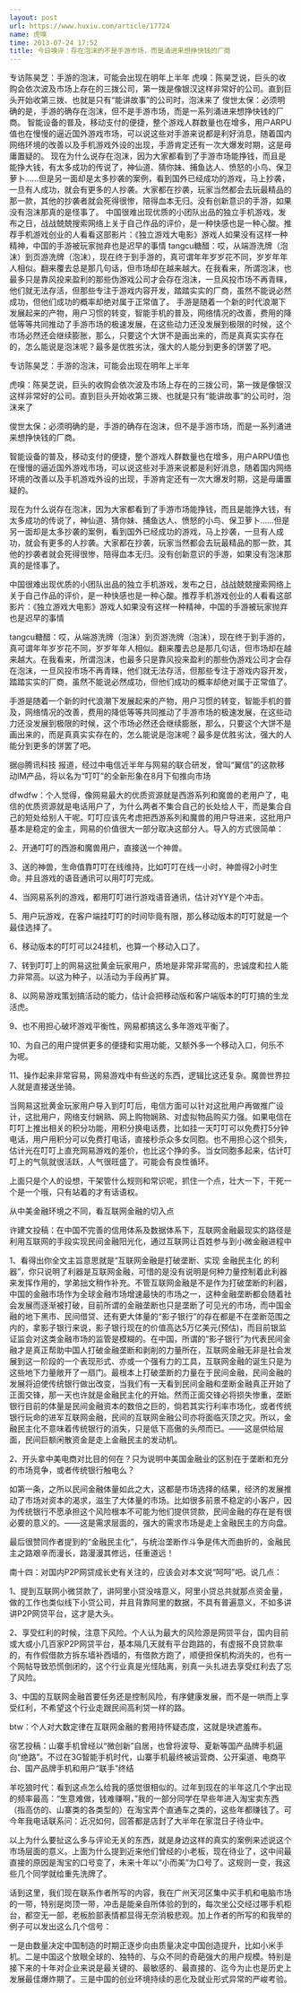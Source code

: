 ```yaml
---
layout: post
url: https://www.huxiu.com/article/17724
name: 虎嗅
time: 2013-07-24 17:52
title: 今日嗅评：存在泡沫的不是手游市场，而是涌进来想挣快钱的厂商
---
```

专访陈昊芝：手游的泡沫，可能会出现在明年上半年 虎嗅：陈昊芝说，巨头的收购会依次波及市场上存在的三拨公司，第一拨是像银汉这样非常好的公司。直到巨头开始收第三拨、也就是只有“能讲故事”的公司时，泡沫来了 俊世太保：必须明确的是，手游的确存在泡沫，但不是手游市场，而是一系列涌进来想挣快钱的厂商。 智能设备的普及，移动支付的便捷，整个游戏人群数量也在增多，用户ARPU值也在慢慢的逼近国外游戏市场，可以说这些对手游来说都是利好消息，随着国内网络环境的改善以及手机游戏外设的出现，手游肯定还有一次大爆发时期，这是毋庸置疑的。 现在为什么说存在泡沫，因为大家都看到了手游市场能挣钱，而且是能挣大钱，有太多成功的传说了，神仙道、猜你妹、捕鱼达人、愤怒的小鸟、保卫萝卜......但是另一面却是太多抄袭的案例，看到国外已经成功的游戏，马上抄袭，一旦有人成功，就会有更多的人抄袭。大家都在抄袭，玩家当然都会去玩最精品的那一款，其他的抄袭者就会死得很惨，陪得血本无归。没有创新意识的手游，如果没有泡沫那真的是怪事了。 中国很难出现优质的小团队出品的独立手机游戏，发布之日，战战兢兢搜索网络上关于自己作品的评价，是一种快感也是一种心酸。推荐手机游戏创业的人看看这部影片：《独立游戏大电影》游戏人如果没有这样一种精神，中国的手游被玩家抛弃也是迟早的事情 tangcu糖醋：哎，从端游洗牌（泡沫）到页游洗牌（泡沫），现在终于到手游的，真可谓年年岁岁花不同，岁岁年年人相似。翻来覆去总是那几句话，但市场却在越来越大。在我看来，所谓泡沫，也最多只是靠风投来盈利的那些伪游戏公司才会存在泡沫，一旦风投市场不再青睐，他们就无法存活，但那些专注于游戏内容开发，踏踏实实的厂商，虽然不能说必然成功，但他们成功的概率却绝对属于正常值了。 手游是随着一个新的时代浪潮下发展起来的产物，用户习惯的转变，智能手机的普及，网络情况的改善，费用的降低等等共同推动了手游市场的极速发展，在这些动力还没发展到极限的时候，这个市场必然还会继续膨胀，那么，只要这个大饼不是画出来的，而是真真实实存在的，怎么能说是泡沫呢？最多是优胜劣汰，强大的人能分到更多的饼罢了吧。

专访陈昊芝：手游的泡沫，可能会出现在明年上半年

虎嗅：陈昊芝说，巨头的收购会依次波及市场上存在的三拨公司，第一拨是像银汉这样非常好的公司。直到巨头开始收第三拨、也就是只有“能讲故事”的公司时，泡沫来了

俊世太保：必须明确的是，手游的确存在泡沫，但不是手游市场，而是一系列涌进来想挣快钱的厂商。

智能设备的普及，移动支付的便捷，整个游戏人群数量也在增多，用户ARPU值也在慢慢的逼近国外游戏市场，可以说这些对手游来说都是利好消息，随着国内网络环境的改善以及手机游戏外设的出现，手游肯定还有一次大爆发时期，这是毋庸置疑的。

现在为什么说存在泡沫，因为大家都看到了手游市场能挣钱，而且是能挣大钱，有太多成功的传说了，神仙道、猜你妹、捕鱼达人、愤怒的小鸟、保卫萝卜......但是另一面却是太多抄袭的案例，看到国外已经成功的游戏，马上抄袭，一旦有人成功，就会有更多的人抄袭。大家都在抄袭，玩家当然都会去玩最精品的那一款，其他的抄袭者就会死得很惨，陪得血本无归。没有创新意识的手游，如果没有泡沫那真的是怪事了。

中国很难出现优质的小团队出品的独立手机游戏，发布之日，战战兢兢搜索网络上关于自己作品的评价，是一种快感也是一种心酸。推荐手机游戏创业的人看看这部影片：《独立游戏大电影》游戏人如果没有这样一种精神，中国的手游被玩家抛弃也是迟早的事情

tangcu糖醋：哎，从端游洗牌（泡沫）到页游洗牌（泡沫），现在终于到手游的，真可谓年年岁岁花不同，岁岁年年人相似。翻来覆去总是那几句话，但市场却在越来越大。在我看来，所谓泡沫，也最多只是靠风投来盈利的那些伪游戏公司才会存在泡沫，一旦风投市场不再青睐，他们就无法存活，但那些专注于游戏内容开发，踏踏实实的厂商，虽然不能说必然成功，但他们成功的概率却绝对属于正常值了。

手游是随着一个新的时代浪潮下发展起来的产物，用户习惯的转变，智能手机的普及，网络情况的改善，费用的降低等等共同推动了手游市场的极速发展，在这些动力还没发展到极限的时候，这个市场必然还会继续膨胀，那么，只要这个大饼不是画出来的，而是真真实实存在的，怎么能说是泡沫呢？最多是优胜劣汰，强大的人能分到更多的饼罢了吧。

据@腾讯科技 报道，经过中电信近半年与网易的联合研发，曾叫“翼信”的这款移动IM产品，将以名为“叮叮”的全新形象在8月下旬推向市场

dfwdfw：个人觉得，像网易最大的优质资源就是西游系列和魔兽的老用户了，电信的优质资源就是电话用户了，为什么两者不集合自己的长处给人干，而是集合自己的短处给别人干呢。叮叮应该先考虑把西游系列和魔兽的用户导进来，这批用户基本是稳定的金主，网易的价值很大一部分取决这部分人。导入的方式很简单：

2、开通叮叮的西游和魔兽用户，直接送一个神兽。

3、送的神兽，生命值靠叮叮在线维持，比如叮叮在线一小时，神兽得2小时生命。并且游戏的语音通讯可以用叮叮完成。

4、当网易系列的游戏，都用叮叮进行游戏语音通讯，估计对YY是个冲击。

5、用户玩游戏，在客户端挂叮叮的时间毕竟有限，那么移动版本的叮叮就是一个最佳选择了。

6、移动版本的叮叮可以24挂机，也算一个移动入口了。

7、转到叮叮上的网易这批黄金玩家用户，质地是非常非常高的，忠诚度和拉人能力非常高。以这为种子，以活动为手段再扩算。

8、以网易游戏策划搞活动的能力，估计会把移动版和客户端版本的叮叮搞的生龙活虎。

9、也不用担心破坏游戏平衡性，网易都搞这么多年游戏平衡了。

10、为自己的用户提供更多的便捷和实用功能，又额外多一个移动入口，何乐不为呢。

11、操作起来非常容易，网易游戏中有些送的东西，逻辑比这还复杂。魔兽世界拉人就是直接送坐骑。

当网易这批黄金玩家用户导入到叮叮后，电信方面可以针对这批用户再做推广设计，这批用户，网络支付娴熟、网上购物娴熟、对虚拟物品购买力强。如果电信在叮叮上推出相关的积分功能，用积分换电话费，比如挂一天叮叮可以免费打5分钟电话，用户用积分可以免费打电话，直接秒杀众多女同胞。也不用担心这个损失，估计光在叮叮上直充网易游戏的差价，也比这个挣的多。当女同胞多起来，估计叮叮上的气氛就很活跃，人气很旺盛了。可能会有良性循环。

上面只是个人的设想，干架管什么规则和常识呢，抓住一个点，壮大一下，干死一个是一个哦，只有站着的才有话语权。

从中美金融环境之不同，看互联网金融的切入点

许建文投稿：在中国不完善的信用体系及数据体系下，互联网金融最现实的路径是利用互联网的手段实现民间金融阳光化，通过互联网让百姓参与到小微金融进程中

1、看得出你全文主旨意思就是“互联网金融是打破垄断、实现 金融民主化 的利器”，你只说明了利器是互联网金融，可惜的是没有说明是何种力量控制着此利器来发挥作用的，学弟拙文稍作补充。不管互联网金融是不是作为打破垄断的利器，中国的金融市场作为全球金融市场增速最快的市场之一，这种金融垄断都会随着社会发展而逐渐被打破，目前所谓的金融垄断也只是垄断了可见光的市场，而中国金融的地下黑市、民间借贷、还有更大体量的“影子银行”的存在都是不在垄断范围之内的，拿影子银行来说，影子银行现在的价值高达5万亿美元(预估)，而目前银监证监会对这类金融市场的监管是模糊的。在中国，所谓的“影子银行”为代表民间金融才是真正帮助中国人打破金融垄断和剥削的力量所在，互联网金融无非是社会发展到这一阶段的一个表现形式、亦或一个强有力的工具，互联网金融的诞生只是为这些地下力量敞开了一扇门。最根本上打破垄断的力量在于民间金融，民间金融的发展将迫使传统银行做出改变，当我们有一天看到民间金融和垄断金融真正开始了正面交锋，那一天也许就是金融民主化的开始。然而正面交锋必将损失惨重，垄断银行目前的体量是民间金融资本的数倍之巨的，倘若其实行利率市场化，或者传统银行玩命的进军互联网金融，民间的互联网金融公司亦将面临灭顶之灾。所以，金融民主化不意味着传统银行的消失，只是低下高傲的头颅而已。——这是供给层面，民间巨额闲散资金是走上金融民主的发动机。

2、开头拿中美电商对比目的何在？只为说明中美国金融业的区别在于垄断和充分的市场竞争，或者传统银行触电么？

如第一条，之所以民间金融体量如此之大，这都是市场选择的结果，经济的发展推动了市场对资本的渴求，滋生了大体量的市场。比如很多前景不稳定的小客户，因为传统银行不愿承担这个风险根本不可能为他们提供贷款，民间金融的存在是有很必要的意义的。——这是需求层面的，强大的需求市场是走上金融民主的方向盘。

最后很赞同作者提到的“金融民主化”，与统治垄断作斗争是伟大而曲折的，金融民主之路艰辛而漫长，路漫漫其修远，任重道远！

南十四：对国内P2P网贷成长史有关注的，应该会对本文说“呵呵”吧。说几点：

1、提到互联网小微贷款了，讲阿里小贷没啥意义，阿里小贷总共就那点资金量，做的工作也类似线下小贷公司，并且背靠阿里的数据，不具有普遍意义，不如多讲讲P2P网贷平台，这才是大头。

2、享受红利的时候，注意下风险。个人认为最大的风险源是网贷平台，国内目前或大或小几百家P2P网贷平台，基本隔几天就有平台跑路的，有虚报不良贷款率的，有作假借款方拆东墙补西墙的，有借款方跑了，顺便担保机构消失的，也有一个网帖导致恐慌倒闭的，这个行业真是光怪陆离，别真一头扎进去享受红利去了忘了风险。

3、中国的互联网金融首要任务还是控制风险，有序健康发展，而不是一哄而上享受红利，不希望这个行业走跟民间高利贷一样的路。

btw：个人对大数定律在互联网金融的套用持怀疑态度，这就是块遮羞布。

宿艺投稿：山寨手机曾经以“微创新”自居，也曾将波导、夏新等国产品牌手机逼向“绝路”。不过在3G智能手机时代，山寨手机最终被运营商、公开渠道、电商平台、国产品牌手机和用户“联手”终结

羊吃狼时代：看到这点怎么给我的感觉很相似的。过年到现在的半年这几个字出现的频率最高：“生意难做，钱难赚啊，”我的一部分同学在早些年进入淘宝卖东西（指高仿的、山寨类的各类型的）在淘宝弄个直通车之类的，这些年都赚钱了。可今年我电话联系问：近况如何，回答都是店封了大半年在家混日子待业中。

以上为什么要扯这么多与评论无关的东西，就是身边这样的真实的案例来述说这个市场层面的意义。上面为什么提到近来他们曾经的小老板，现在待业了，这中间最直接的原因是淘宝的口号变了，未来十年以“小而美”为口号了。这规则一变，我这些几个同学就给重先洗牌了。

话到这里，我们现在联系作者所写的内容，我在广州天河区集中买手机和电脑市场的一带，特别是岗顶一带，冲击是能亲自所体验的到的，每次坐公交经过哪手机柜台，都空无一部，老板脸部表情都显得无奈消极悲观。加上作者的所写的和我举的例子可以发出这么几个信号：

一是由数量决定中国制造的时期正逐步向由质量决定中国创造提升，比如小米手机。二是中国这个放眼全球的、独特的、与众不同的奇葩强大的用户规模。特别是接下来的十年对企业来说是最关键的、最敏感的、最直接的、迄今为止也是历史上发展最佳爆炸期了。三是中国的创业环境持续的恶化及就业形式异常的严峻考验。

